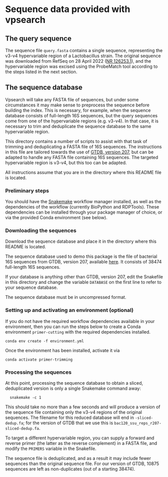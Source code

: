 # Sequence data provided with vpsearch

## The query sequence

The sequence file `query.fasta` contains a single sequence, representing the
v3-v4 hypervariable region of a Lactobacillus strain. The original sequence was
downloaded from RefSeq on 28 April 2022 ([NR
126253.1](https://www.ncbi.nlm.nih.gov/nuccore/NR_126253.1)), and the
hypervariable region was excised using the ProbeMatch tool according to the
steps listed in the next section.

## The sequence database

Vpsearch will take any FASTA file of sequences, but under some circumstances it
may make sense to preprocess the sequence before building the index. This is
necessary, for example, when the sequence database consists of full-length 16S
sequences, but the query sequences come from one of the hypervariable regions
(e.g. v3-v4). In that case, it is necessary to trim and deduplicate the
sequence database to the same hypervariable region.

This directory contains a number of scripts to assist with that task of
trimming and deduplicating a FASTA file of 16S sequences. The instructions in
this file are tailored towards the use of [GTDB, version
207](https://gtdb.ecogenomic.org/), but can be adapted to handle any FASTA file
containing 16S sequences. The targeted hypervariable region is v3-v4, but this
too can be adapted.

All instructions assume that you are in the directory where this README file is
located.

### Preliminary steps

You should have the [Snakemake](https://snakemake.readthedocs.io/en/stable/)
workflow manager installed, as well as the dependencies of the workflow
(currently BioPython and RDPTools). These dependencies can be installed through
your package manager of choice, or via the provided Conda environment (see
below).

### Downloading the sequences

Download the sequence database and place it in the directory where this README
is located.

The sequence database used to demo this package is the file of bacterial 16S
sequences from GTDB, version 207, available
[here](https://data.gtdb.ecogenomic.org/releases/release207/207.0/genomic_files_reps/bac120_ssu_reps_r207.tar.gz). It
consists of 38474 full-length 16S sequences.

If your database is anything other than GTDB, version 207, edit the Snakefile
in this directory and change the variable `DATABASE` on the first line to refer
to your sequence database.

The sequence database must be in uncompressed format.

### Setting up and activating an environment (optional)

If you do not have the required workflow dependencies available in your
environment, then you can run the steps below to create a Conda environment
`primer-cutting` with the required dependencies installed.

```console
conda env create -f environment.yml
```

Once the environment has been installed, activate it via
```console
conda activate primer-trimming
```

### Processing the sequences

At this point, processing the sequence database to obtain a sliced,
deduplicated version is only a single Snakemake command away:

```console
  snakemake -c 1
```

This should take no more than a few seconds and will produce a version of the
sequence file containing only the v3-v4 regions of the original sequences. The
filename for this reduced database will end in `-sliced-dedup.fa`; for the
version of GTDB that we use this is `bac120_ssu_reps_r207-sliced-dedup.fa`.

To target a different hypervariable region, you can supply a forward and
reverse primer (the latter as the reverse complement) in a FASTA file, and
modify the `PRIMERS` variable in the Snakefile.

The sequence file is deduplicated, and as a result it may include fewer
sequences than the original sequence file. For our version of GTDB, 10875
sequences are left as non-duplicates (out of a starting 38474).
